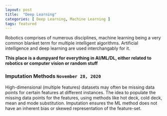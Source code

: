 ```yaml
---
layout: post
title:  "Deep Learning"
categories: [ Deep Learning, Machine Learning ]
tags: featured
---
```


Robotics comprises of numerous disciplines, machine learning being a very common blanket term for multiple intelligent algorithms. Artificial intelligence and deep learning are used interchangably for it. 

**This place is a dumpyard for everything in AI/ML/DL, either related to robotics or computer vision or random stuff**

### Imputation Methods `November 28, 2020`

High-dimensional (multiple features) datasets may often be missing data points for certain features at different instances. The idea to populate the missing data points for the features, using methods like hot deck, cold deck, mean and mode substitution. Imputation ensures the ML method does not have an inherent bias or skewed representation of the feature-set.
